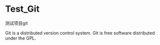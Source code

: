 # Test_Git
测试项目git

Git is a distributed version control system.
Git is free software distributed under the GPL.
